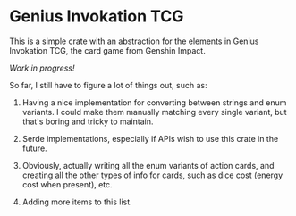 # Genius Invokation TCG

This is a simple crate with an abstraction for the elements in Genius Invokation TCG, the card
game from Genshin Impact.

*Work in progress!*

So far, I still have to figure a lot of things out, such as:

1. Having a nice implementation for converting between strings and enum variants. I could
make them manually matching every single variant, but that's boring and tricky to maintain. 

2. Serde implementations, especially if APIs wish to use this crate in the future.

3. Obviously, actually writing all the enum variants of action cards, and creating all the other
types of info for cards, such as dice cost (energy cost when present), etc.

4. Adding more items to this list.